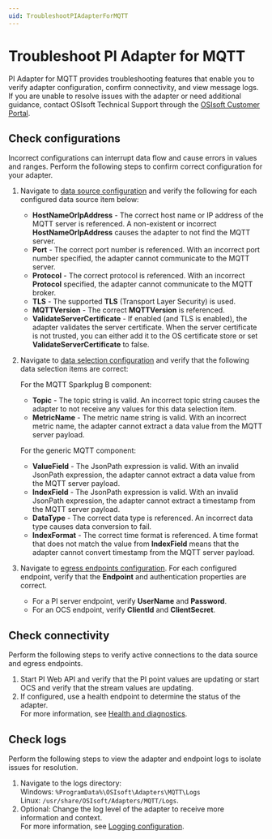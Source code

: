 ```yaml
---
uid: TroubleshootPIAdapterForMQTT
---
```


# Troubleshoot PI Adapter for MQTT

PI Adapter for MQTT provides troubleshooting features that enable you to verify adapter configuration, confirm connectivity, and view message logs. If you are unable to resolve issues with the adapter or need additional guidance, contact OSIsoft Technical Support through the [OSIsoft Customer Portal](https://my.osisoft.com/).

## Check configurations

Incorrect configurations can interrupt data flow and cause errors in values and ranges. Perform the following steps to confirm correct configuration for your adapter.

1. Navigate to [data source configuration](xref:PIAdapterForMQTTDataSourceConfiguration) and verify the following for each configured data source item below:

    * **HostNameOrIpAddress** - The correct host name or IP address of the MQTT server is referenced. A non-existent or incorrect **HostNameOrIpAddress** causes the adapter to not find the MQTT server.
    * **Port** - The correct port number is referenced. With an incorrect port number specified, the adapter cannot communicate to the MQTT server.
    * **Protocol** - The correct protocol is referenced. With an incorrect **Protocol** specified, the adapter cannot communicate to the MQTT broker.
    * **TLS** - The supported **TLS** (Transport Layer Security) is used.
    * **MQTTVersion** - The correct **MQTTVersion** is referenced.
    * **ValidateServerCertificate** - If enabled (and TLS is enabled), the adapter validates the server certificate. When the server certificate is not trusted, you can either add it to the OS certificate store or set **ValidateServerCertificate** to false.

1. Navigate to [data selection configuration](xref:PIAdapterForMQTTDataSelectionConfiguration) and verify that the following data selection items are correct:

    For the MQTT Sparkplug B component:
    * **Topic** - The topic string is valid. An incorrect topic string causes the adapter to not receive any values for this data selection item.
    * **MetricName** - The metric name string is valid. With an incorrect metric name, the adapter cannot extract a data value from the MQTT server payload.

    For the generic MQTT component:
    * **ValueField** - The JsonPath expression is valid. With an invalid JsonPath expression, the adapter cannot extract a data value from the MQTT server payload.
    * **IndexField** - The JsonPath expression is valid. With an invalid JsonPath expression, the adapter cannot extract a timestamp from the MQTT server payload.
    * **DataType** - The correct data type is referenced. An incorrect data type causes data conversion to fail.
    * **IndexFormat** - The correct time format is referenced. A time format that does not match the value from **IndexField** means that the adapter cannot convert timestamp from the MQTT server payload.

3. Navigate to [egress endpoints configuration](xref:EgressEndpointsConfiguration). For each configured endpoint, verify that the **Endpoint** and authentication properties are correct.

    * For a PI server endpoint, verify **UserName** and **Password**.
    * For an OCS endpoint, verify **ClientId** and **ClientSecret**.

## Check connectivity

Perform the following steps to verify active connections to the data source and egress endpoints.

1. Start PI Web API and verify that the PI point values are updating or start OCS and verify that the stream values are updating.
2. If configured, use a health endpoint to determine the status of the adapter.<br>For more information, see [Health and diagnostics](xref:HealthAndDiagnostics).

## Check logs

Perform the following steps to view the adapter and endpoint logs to isolate issues for resolution.

1. Navigate to the logs directory:<br>
    Windows: `%ProgramData%\OSIsoft\Adapters\MQTT\Logs`<br>
    Linux: `/usr/share/OSIsoft/Adapters/MQTT/Logs`.
2. Optional: Change the log level of the adapter to receive more information and context.<br>For more information, see [Logging configuration](xref:LoggingConfiguration).

